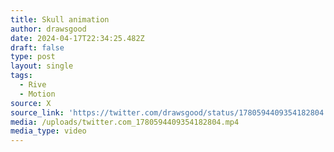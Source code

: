 ```yaml
---
title: Skull animation
author: drawsgood
date: 2024-04-17T22:34:25.482Z
draft: false
type: post
layout: single
tags:
  - Rive
  - Motion
source: X
source_link: 'https://twitter.com/drawsgood/status/1780594409354182804'
media: /uploads/twitter.com_1780594409354182804.mp4
media_type: video
---
```


